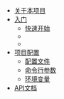 * [关于本项目](/README.md)
* [入门]()
  * [快速开始](/quickstart.md)
  * []()
  * []()
* [项目配置]()
  * [配置文件](/configuration/config.md)
  * [命令行参数](/configuration/command_line.md)
  * [环境变量](/configuration/environment.md)
* [API文档](https://fsd.docs.half-nothing.cn)